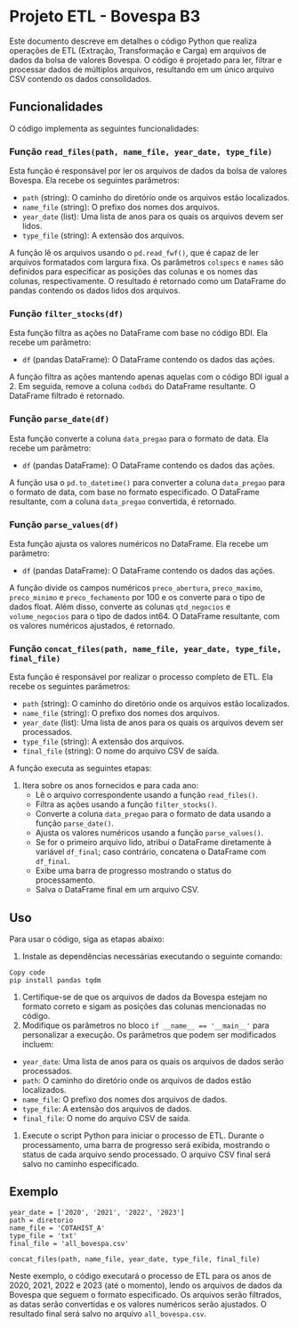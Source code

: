 # Projeto ETL - Bovespa B3

Este documento descreve em detalhes o código Python que realiza operações de ETL (Extração, Transformação e Carga) em arquivos de dados da bolsa de valores Bovespa. O código é projetado para ler, filtrar e processar dados de múltiplos arquivos, resultando em um único arquivo CSV contendo os dados consolidados. 

## Funcionalidades

O código implementa as seguintes funcionalidades:

### Função `read_files(path, name_file, year_date, type_file)`

Esta função é responsável por ler os arquivos de dados da bolsa de valores Bovespa. Ela recebe os seguintes parâmetros:

- `path` (string): O caminho do diretório onde os arquivos estão localizados.
- `name_file` (string): O prefixo dos nomes dos arquivos.
- `year_date` (list): Uma lista de anos para os quais os arquivos devem ser lidos.
- `type_file` (string): A extensão dos arquivos.

A função lê os arquivos usando o `pd.read_fwf()`, que é capaz de ler arquivos formatados com largura fixa. Os parâmetros `colspecs` e `names` são definidos para especificar as posições das colunas e os nomes das colunas, respectivamente. O resultado é retornado como um DataFrame do pandas contendo os dados lidos dos arquivos.

### Função `filter_stocks(df)`

Esta função filtra as ações no DataFrame com base no código BDI. Ela recebe um parâmetro:

- `df` (pandas DataFrame): O DataFrame contendo os dados das ações.

A função filtra as ações mantendo apenas aquelas com o código BDI igual a 2. Em seguida, remove a coluna `codbdi` do DataFrame resultante. O DataFrame filtrado é retornado.

### Função `parse_date(df)`

Esta função converte a coluna `data_pregao` para o formato de data. Ela recebe um parâmetro:

- `df` (pandas DataFrame): O DataFrame contendo os dados das ações.

A função usa o `pd.to_datetime()` para converter a coluna `data_pregao` para o formato de data, com base no formato especificado. O DataFrame resultante, com a coluna `data_pregao` convertida, é retornado.

### Função `parse_values(df)`

Esta função ajusta os valores numéricos no DataFrame. Ela recebe um parâmetro:

- `df` (pandas DataFrame): O DataFrame contendo os dados das ações.

A função divide os campos numéricos `preco_abertura`, `preco_maximo`, `preco_minimo` e `preco_fechamento` por 100 e os converte para o tipo de dados float. Além disso, converte as colunas `qtd_negocios` e `volume_negocios` para o tipo de dados int64. O DataFrame resultante, com os valores numéricos ajustados, é retornado.

### Função `concat_files(path, name_file, year_date, type_file, final_file)`

Esta função é responsável por realizar o processo completo de ETL. Ela recebe os seguintes parâmetros:

- `path` (string): O caminho do diretório onde os arquivos estão localizados.
- `name_file` (string): O prefixo dos nomes dos arquivos.
- `year_date` (list): Uma lista de anos para os quais os arquivos devem ser processados.
- `type_file` (string): A extensão dos arquivos.
- `final_file` (string): O nome do arquivo CSV de saída.

A função executa as seguintes etapas:

1. Itera sobre os anos fornecidos e para cada ano:
   - Lê o arquivo correspondente usando a função `read_files()`.
   - Filtra as ações usando a função `filter_stocks()`.
   - Converte a coluna `data_pregao` para o formato de data usando a função `parse_date()`.
   - Ajusta os valores numéricos usando a função `parse_values()`.
   - Se for o primeiro arquivo lido, atribui o DataFrame diretamente à variável `df_final`; caso contrário, concatena o DataFrame com `df_final`.
   - Exibe uma barra de progresso mostrando o status do processamento.
   - Salva o DataFrame final em um arquivo CSV.

## Uso

Para usar o código, siga as etapas abaixo:

1. Instale as dependências necessárias executando o seguinte comando:

```
Copy code
pip install pandas tqdm
```

1. Certifique-se de que os arquivos de dados da Bovespa estejam no formato correto e sigam as posições das colunas mencionadas no código.
2. Modifique os parâmetros no bloco `if __name__ == '__main__'` para personalizar a execução. Os parâmetros que podem ser modificados incluem:

- `year_date`: Uma lista de anos para os quais os arquivos de dados serão processados.
- `path`: O caminho do diretório onde os arquivos de dados estão localizados.
- `name_file`: O prefixo dos nomes dos arquivos de dados.
- `type_file`: A extensão dos arquivos de dados.
- `final_file`: O nome do arquivo CSV de saída.

1. Execute o script Python para iniciar o processo de ETL. Durante o processamento, uma barra de progresso será exibida, mostrando o status de cada arquivo sendo processado. O arquivo CSV final será salvo no caminho especificado.

## Exemplo

```
year_date = ['2020', '2021', '2022', '2023']
path = diretorio
name_file = 'COTAHIST_A'
type_file = 'txt'
final_file = 'all_bovespa.csv'

concat_files(path, name_file, year_date, type_file, final_file)
```

Neste exemplo, o código executará o processo de ETL para os anos de 2020, 2021, 2022 e 2023 (até o momento), lendo os arquivos de dados da Bovespa que seguem o formato especificado. Os arquivos serão filtrados, as datas serão convertidas e os valores numéricos serão ajustados. O resultado final será salvo no arquivo `all_bovespa.csv`.
